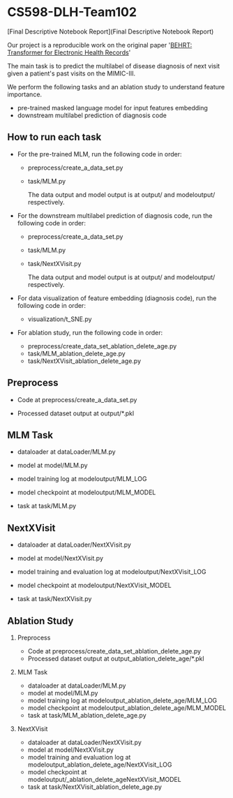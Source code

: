 # CS598-DLH-Team102
[Final Descriptive Notebook Report](Final Descriptive Notebook Report)

Our project is a reproducible work on the original paper '[BEHRT: Transformer for Electronic Health Records](https://www.nature.com/articles/s41598-020-62922-y)' 

The main task is to predict the multilabel of disease diagnosis of next visit given a patient's past visits on the MIMIC-III.

We perform the following tasks and an ablation study to understand feature importance.
  * pre-trained masked language model for input features embedding 
  * downstream multilabel prediction of diagnosis code

## How to run each task
* For the pre-trained MLM, run the following code in order:
   *  preprocess/create_a_data_set.py
   *  task/MLM.py
 
      The data output and model output is at output/ and modeloutput/ respectively.
      
*  For the downstream multilabel prediction of diagnosis code, run the following code in order:
   *  preprocess/create_a_data_set.py
   *  task/MLM.py
   *  task/NextXVisit.py

      The data output and model output is at output/ and modeloutput/ respectively.
  
* For data visualization of feature embedding (diagnosis code), run the following code in order:
    * visualization/t_SNE.py
      
* For ablation study, run the following code in order:
    * preprocess/create_data_set_ablation_delete_age.py
    *  task/MLM_ablation_delete_age.py
    * task/NextXVisit_ablation_delete_age.py
## Preprocess
* Code at preprocess/create_a_data_set.py

* Processed dataset output at output/*.pkl

## MLM Task
 * dataloader at  dataLoader/MLM.py

  * model at model/MLM.py

* model training log at modeloutput/MLM_LOG

* model checkpoint at modeloutput/MLM_MODEL

* task at task/MLM.py

## NextXVisit
* dataloader at  dataLoader/NextXVisit.py

* model at model/NextXVisit.py

* model training and evaluation log at modeloutput/NextXVisit_LOG

* model checkpoint at modeloutput/NextXVisit_MODEL

* task at task/NextXVisit.py

## Ablation Study
1. Preprocess
   * Code at preprocess/create_data_set_ablation_delete_age.py
   * Processed dataset output at output_ablation_delete_age/*.pkl

2. MLM Task
   * dataloader at  dataLoader/MLM.py
   * model at model/MLM.py
   * model training log at modeloutput_ablation_delete_age/MLM_LOG
   * model checkpoint at modeloutput_ablation_delete_age/MLM_MODEL
   * task at task/MLM_ablation_delete_age.py

3. NextXVisit
   * dataloader at  dataLoader/NextXVisit.py
   * model at model/NextXVisit.py
   * model training and evaluation log at modeloutput_ablation_delete_age/NextXVisit_LOG
   * model checkpoint at modeloutput/_ablation_delete_ageNextXVisit_MODEL
   * task at task/NextXVisit_ablation_delete_age.py
